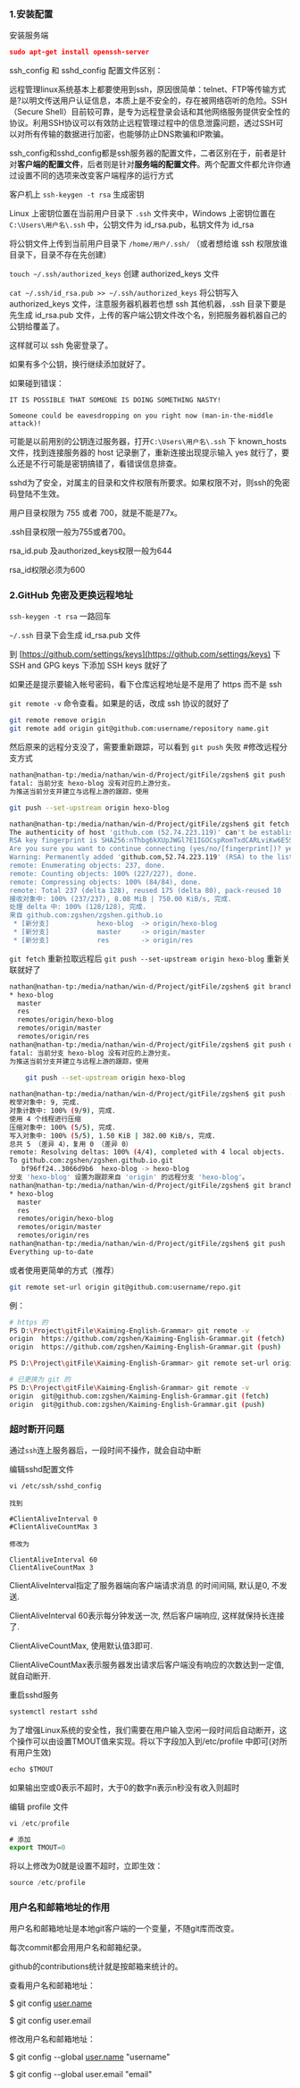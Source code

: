 ### 1.安装配置

安装服务端

```json
sudo apt-get install openssh-server
```

ssh_config 和 sshd_config 配置文件区别：

远程管理linux系统基本上都要使用到ssh，原因很简单：telnet、FTP等传输方式是?以明文传送用户认证信息，本质上是不安全的，存在被网络窃听的危险。SSH（Secure Shell）目前较可靠，是专为远程登录会话和其他网络服务提供安全性的协议。利用SSH协议可以有效防止远程管理过程中的信息泄露问题，透过SSH可以对所有传输的数据进行加密，也能够防止DNS欺骗和IP欺骗。

ssh_config和sshd_config都是ssh服务器的配置文件，二者区别在于，前者是针对**客户端的配置文件**，后者则是针对**服务端的配置文件**。两个配置文件都允许你通过设置不同的选项来改变客户端程序的运行方式

客户机上 `ssh-keygen -t rsa` 生成密钥

Linux 上密钥位置在当前用户目录下  `.ssh` 文件夹中，Windows 上密钥位置在 `C:\Users\用户名\.ssh` 中，公钥文件为 id_rsa.pub，私钥文件为 id_rsa

将公钥文件上传到当前用户目录下 `/home/用户/.ssh/` （或者想给谁 ssh 权限放谁目录下，目录不存在先创建）

`touch ~/.ssh/authorized_keys` 创建 authorized_keys 文件

`cat ~/.ssh/id_rsa.pub >> ~/.ssh/authorized_keys` 将公钥写入 authorized_keys 文件，注意服务器机器若也想 ssh 其他机器，.ssh 目录下要是先生成 id_rsa.pub 文件，上传的客户端公钥文件改个名，别把服务器机器自己的公钥给覆盖了。

这样就可以 ssh 免密登录了。

如果有多个公钥，换行继续添加就好了。

如果碰到错误：
```
IT IS POSSIBLE THAT SOMEONE IS DOING SOMETHING NASTY!

Someone could be eavesdropping on you right now (man-in-the-middle attack)!
```
可能是以前用别的公钥连过服务器，打开`C:\Users\用户名\.ssh` 下 known_hosts 文件，找到连接服务器的 host 记录删了，重新连接出现提示输入 yes 就行了，要么还是不行可能是密钥搞错了，看错误信息排查。

sshd为了安全，对属主的目录和文件权限有所要求。如果权限不对，则ssh的免密码登陆不生效。

用户目录权限为 755 或者 700，就是不能是77x。

.ssh目录权限一般为755或者700。

rsa_id.pub 及authorized_keys权限一般为644

rsa_id权限必须为600

### 2.GitHub 免密及更换远程地址

`ssh-keygen -t rsa` 一路回车

`~/.ssh` 目录下会生成 id_rsa.pub 文件

到 [https://github.com/settings/keys](https://github.com/settings/keys) 下 SSH and GPG keys 下添加 SSH keys 就好了

如果还是提示要输入帐号密码，看下仓库远程地址是不是用了 https 而不是 ssh

`git remote -v` 命令查看。如果是的话，改成 ssh 协议的就好了

```bash
git remote remove origin
git remote add origin git@github.com:username/repository name.git
```

然后原来的远程分支没了，需要重新跟踪，可以看到 `git push` 失败 #修改远程分支方式

```bash
nathan@nathan-tp:/media/nathan/win-d/Project/gitFile/zgshen$ git push
fatal: 当前分支 hexo-blog 没有对应的上游分支。
为推送当前分支并建立与远程上游的跟踪，使用

git push --set-upstream origin hexo-blog

nathan@nathan-tp:/media/nathan/win-d/Project/gitFile/zgshen$ git fetch
The authenticity of host 'github.com (52.74.223.119)' can't be established.
RSA key fingerprint is SHA256:nThbg6kXUpJWGl7E1IGOCspRomTxdCARLviKw6E5SY8.
Are you sure you want to continue connecting (yes/no/[fingerprint])? yes
Warning: Permanently added 'github.com,52.74.223.119' (RSA) to the list of known hosts.
remote: Enumerating objects: 237, done.
remote: Counting objects: 100% (227/227), done.
remote: Compressing objects: 100% (84/84), done.
remote: Total 237 (delta 128), reused 175 (delta 80), pack-reused 10
接收对象中: 100% (237/237), 8.08 MiB | 750.00 KiB/s, 完成.
处理 delta 中: 100% (128/128), 完成.
来自 github.com:zgshen/zgshen.github.io
 * [新分支]            hexo-blog  -> origin/hexo-blog
 * [新分支]            master     -> origin/master
 * [新分支]            res        -> origin/res
```

`git fetch` 重新拉取远程后 `git push --set-upstream origin hexo-blog` 重新关联就好了

```bash
nathan@nathan-tp:/media/nathan/win-d/Project/gitFile/zgshen$ git branch -a
* hexo-blog
  master
  res
  remotes/origin/hexo-blog
  remotes/origin/master
  remotes/origin/res
nathan@nathan-tp:/media/nathan/win-d/Project/gitFile/zgshen$ git push origin 
fatal: 当前分支 hexo-blog 没有对应的上游分支。
为推送当前分支并建立与远程上游的跟踪，使用

    git push --set-upstream origin hexo-blog
        
nathan@nathan-tp:/media/nathan/win-d/Project/gitFile/zgshen$ git push --set-upstream origin hexo-blog 
枚举对象中: 9, 完成.
对象计数中: 100% (9/9), 完成.
使用 4 个线程进行压缩
压缩对象中: 100% (5/5), 完成.
写入对象中: 100% (5/5), 1.50 KiB | 382.00 KiB/s, 完成.
总共 5 （差异 4），复用 0 （差异 0）
remote: Resolving deltas: 100% (4/4), completed with 4 local objects.
To github.com:zgshen/zgshen.github.io.git
   bf96ff24..3066d9b6  hexo-blog -> hexo-blog
分支 'hexo-blog' 设置为跟踪来自 'origin' 的远程分支 'hexo-blog'。
nathan@nathan-tp:/media/nathan/win-d/Project/gitFile/zgshen$ git branch -a
* hexo-blog
  master
  res
  remotes/origin/hexo-blog
  remotes/origin/master
  remotes/origin/res
nathan@nathan-tp:/media/nathan/win-d/Project/gitFile/zgshen$ git push 
Everything up-to-date
```

或者使用更简单的方式（推荐）

```bash
git remote set-url origin git@github.com:username/repo.git
```

例：

```bash
# https 的
PS D:\Project\gitFile\Kaiming-English-Grammar> git remote -v
origin  https://github.com/zgshen/Kaiming-English-Grammar.git (fetch)
origin  https://github.com/zgshen/Kaiming-English-Grammar.git (push)

PS D:\Project\gitFile\Kaiming-English-Grammar> git remote set-url origin  git@github.com:zgshen/Kaiming-English-Grammar.git

# 已更换为 git 的
PS D:\Project\gitFile\Kaiming-English-Grammar> git remote -v
origin  git@github.com:zgshen/Kaiming-English-Grammar.git (fetch)
origin  git@github.com:zgshen/Kaiming-English-Grammar.git (push)
```

### 超时断开问题

通过`ssh`连上服务器后，一段时间不操作，就会自动中断

编辑sshd配置文件

```
vi /etc/ssh/sshd_config

找到

#ClientAliveInterval 0
#ClientAliveCountMax 3

修改为

ClientAliveInterval 60
ClientAliveCountMax 3
```

ClientAliveInterval指定了服务器端向客户端请求消息 的时间间隔, 默认是0, 不发送.

ClientAliveInterval 60表示每分钟发送一次, 然后客户端响应, 这样就保持长连接了.

ClientAliveCountMax, 使用默认值3即可.

ClientAliveCountMax表示服务器发出请求后客户端没有响应的次数达到一定值, 就自动断开.

重启sshd服务

```jsx
systemctl restart sshd
```

为了增强Linux系统的安全性，我们需要在用户输入空闲一段时间后自动断开，这个操作可以由设置TMOUT值来实现。将以下字段加入到/etc/profile 中即可(对所有用户生效)

```jsx
echo $TMOUT
```

如果输出空或0表示不超时，大于0的数字n表示n秒没有收入则超时

编辑 profile 文件

```jsx
vi /etc/profile

# 添加
export TMOUT=0
```

将以上修改为0就是设置不超时，立即生效：

```jsx
source /etc/profile
```

### 用户名和邮箱地址的作用

用户名和邮箱地址是本地git客户端的一个变量，不随git库而改变。

每次commit都会用用户名和邮箱纪录。

github的contributions统计就是按邮箱来统计的。

查看用户名和邮箱地址：

$ git config [user.name](http://user.name/)

$ git config user.email

修改用户名和邮箱地址：

$ git config --global [user.name](http://user.name/) "username"

$ git config --global user.email "email"